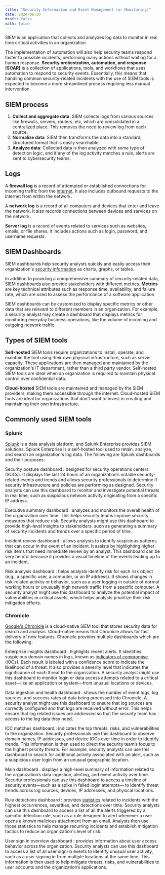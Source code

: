 ```yaml
---
title: "Security Information and Event Management (or Monitoring)"
date: 2024-06-20
draft: false
math: false
---
```


SIEM is an application that collects and analyzes log data to monitor in
real time critical activities in an organization.

The implementation of automation will also help security teams respond
faster to possible incidents, performing many actions without waiting
for a human response. **Security orchestration, automation, and response
(SOAR)** is a collection of applications, tools, and workflows that uses
automation to respond to security events. Essentially, this means that
handling common security-related incidents with the use of SIEM tools is
expected to become a more streamlined process requiring less manual
intervention.

## SIEM process

1. **Collect and aggregate data**: SIEM collects logs from various
   sources like firewalls, servers, routers, etc, which are consolidated
   in a centralized place. This removes the need to review log from each
   source.
1. **Normalize data**: SIEM then transforms the data into a standard,
   structured format that is easily searchable.
1. **Analyze data**: Collected data is then analyzed with some type of
   detection logic, and if any of the log activity matches a rule,
   alerts are sent to cybersecurity teams.

## Logs

A **firewall log** is a record of attempted or established connections
for incoming traffic from the [internet](/internet). It also includes
outbound requests to the internet from within the network.

A **network log** is a record of all computers and devices that enter
and leave the network. It also records connections between devices and
services on the network.

**Server log** is a record of events related to services such as
websites, emails, or file shares. It includes actions such as login,
password, and username requests.

## SIEM Dashboards

SIEM dashboards help security analysts quickly and easily access their
organization's [security information](/infosec) as charts, graphs, or
tables.

In addition to providing a comprehensive summary of security-related
data, SIEM dashboards also provide stakeholders with different metrics.
**Metrics** are key technical attributes such as response time,
availability, and failure rate, which are used to assess the performance
of a software application.

SIEM dashboards can be customized to display specific metrics or other
data that are relevant to different members in an organization. For
example, a security analyst may create a dashboard that displays metrics
for monitoring everyday business operations, like the volume of incoming
and outgoing network traffic.

## Types of SIEM tools

**Self-hosted** SIEM tools require organizations to install, operate,
and maintain the tool using their own physical infrastructure, such as
server capacity. These applications are then managed and maintained by
the organization's IT department, rather than a third party vendor.
Self-hosted SIEM tools are ideal when an organization is required to
maintain physical control over confidential data.

**Cloud-hosted** SIEM tools are maintained and managed by the SIEM
providers, making them accessible through the internet. Cloud-hosted
SIEM tools are ideal for organizations that don't want to invest in
creating and maintaining their own infrastructure.

## Commonly used SIEM tools

### Splunk

[Splunk](https://www.splunk.com/) is a data analysis platform,
and Splunk Enterprise provides SIEM solutions.
Splunk Enterprise is a self-hosted tool used to retain,
analyze, and search an organization's log data. The following are Splunk
dashboards and their purposes:

Security posture dashboard
: designed for security operations centers (SOCs). It displays the last
24 hours of an organization’s notable security-related events and trends
and allows security professionals to determine if security
infrastructure and policies are performing as designed. Security
analysts can use this dashboard to monitor and investigate potential
threats in real time, such as suspicious network activity originating
from a specific IP address.

Executive summary dashboard
: analyzes and monitors the overall health of the organization over
time. This helps security teams improve security measures that reduce
risk. Security analysts might use this dashboard to provide high-level
insights to stakeholders, such as generating a summary of security
incidents and trends over a specific period of time.

Incident review dashboard
: allows analysts to identify suspicious
patterns that can occur in the event of an incident. It assists by
highlighting higher risk items that need immediate review by an analyst.
This dashboard can be very helpful because it provides a visual timeline
of the events leading up to an incident.

Risk analysis dashboard
: helps analysts identify risk for each risk
object (e.g., a specific user, a computer, or an IP address). It shows
changes in risk-related activity or behavior, such as a user logging in
outside of normal working hours or unusually high network traffic from a
specific computer. A security analyst might use this dashboard to
analyze the potential impact of vulnerabilities in critical assets,
which helps analysts prioritize their risk mitigation efforts.

### Chronicle

[Google's Chronicle](https://chronicle.security) is a cloud-native SIEM
tool that stores security data for search and analysis. Cloud-native
means that Chronicle allows for fast delivery of new features.
Chronicle provides multiple dashboards which are the following:

Enterprise insights dashboard
: highlights recent alerts. It identifies suspicious domain names in
logs, known as [indicators of compromise](/indicators-of-compromise) (IOCs). Each result is labeled
with a confidence score to indicate the likelihood of a threat. It also
provides a severity level that indicates the significance of each threat
to the organization. A security analyst might use this dashboard to
monitor login or data access attempts related to a critical asset—like
an application or system—from unusual locations or devices.

Data ingestion and health dashboard
: shows the number of event logs, log sources, and success rates of data
being processed into Chronicle. A security analyst might use this
dashboard to ensure that log sources are correctly configured and that
logs are received without error. This helps ensure that log related
issues are addressed so that the security team has access to the log
data they need.

IOC matches dashboard
: indicates the top threats, risks, and vulnerabilities to the
organization. Security professionals use this dashboard to observe
domain names, IP addresses, and device IOCs over time in order to
identify trends. This information is then used to direct the security
team’s focus to the highest priority threats. For example, security
analysts can use this dashboard to search for additional activity
associated with an alert, such as a suspicious user login from an
unusual geographic location.

Main dashboard
: displays a high-level summary of information related to the
organization’s data ingestion, alerting, and event activity over time.
Security professionals can use this dashboard to access a timeline of
security events—such as a spike in failed login attempts— to identify
threat trends across log sources, devices, IP addresses, and physical
locations.

Rule detections dashboard
: provides [statistics](/statistics) related to incidents with the
highest occurrences, severities, and detections over time. Security
analysts can use this dashboard to access a list of all the alerts
triggered by a specific detection rule, such as a rule designed to alert
whenever a user opens a known malicious attachment from an email.
Analysts then use those statistics to help manage recurring incidents
and establish mitigation tactics to reduce an organization's level of
risk.

User sign in overview dashboard
: provides information about user access behavior across the
organization. Security analysts can use this dashboard to access a list
of all user sign-in events to identify unusual user activity, such as a
user signing in from multiple locations at the same time. This
information is then used to help mitigate threats, risks, and
vulnerabilities to user accounts and the organization’s applications.
